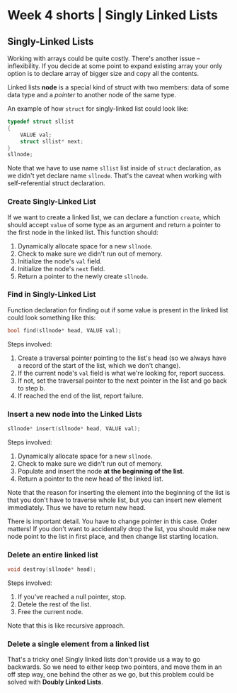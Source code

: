 # Week 4 shorts | Singly Linked Lists

## Singly-Linked Lists

Working with arrays could be quite costly. There's another issue – inflexibility. If you decide at some point to expand existing array your only option is to declare array of bigger size and copy all the contents.

Linked lists **node** is a special kind of struct with two members: data of some data type and a *pointer* to another node of the same type.

An example of how `struct` for singly-linked list could look like:

```C
typedef struct sllist
{
    VALUE val;
    struct sllist* next;
}
sllnode;
```

Note that we have to use name `sllist` list inside of `struct` declaration, as we didn't yet declare name `sllnode`. That's the caveat when working with self-referential struct declaration.

### Create Singly-Linked List

If we want to create a linked list, we can declare a function `create`, which should accept `value` of some type as an argument and return a pointer to the first node in the linked list. This function should:

1. Dynamically allocate space for a new `sllnode`.
2. Check to make sure we didn't run out of memory.
3. Initialize the node's `val` field.
4. Initialize the node's `next` field.
5. Return a pointer to the newly create `sllnode`.

### Find in Singly-Linked List

Function declaration for finding out if some value is present in the linked list could look something like this:

```C
bool find(sllnode* head, VALUE val);
```

Steps involved:

1. Create a traversal pointer pointing to the list's head (so we always have a record of the start of the list, which we don't change).
2. If the current node's `val` field is what we're looking for, report success.
3. If not, set the traversal pointer to the next pointer in the list and go back to step b.
4. If reached the end of the list, report failure.

### Insert a new node into the Linked Lists

```C
sllnode* insert(sllnode* head, VALUE val);
```

Steps involved:

1. Dynamically allocate space for a new `sllnode`.
2. Check to make sure we didn't run out of memory.
3. Populate and insert the node **at the beginning of the list**.
4. Return a pointer to the new head of the linked list.

Note that the reason for inserting the element into the beginning of the list is that you don't have to traverse whole list, but you can insert new element immediately. Thus we have to return new head.

There is important detail. You have to change pointer in this case. Order matters! If you don't want to accidentally drop the list, you should make new node point to the list in first place, and then change list starting location.

### Delete an entire linked list

```C
void destroy(sllnode* head);
```

Steps involved:

1. If you've reached a null pointer, stop.
2. Detele the rest of the list.
3. Free the current node.

Note that this is like recursive approach.

### Delete a single element from a linked list

That's a tricky one! Singly linked lists don't provide us a way to go backwards. So we need to either keep two pointers, and move them in an off step way, one behind the other as we go, but this problem could be solved with **Doubly Linked Lists**.
